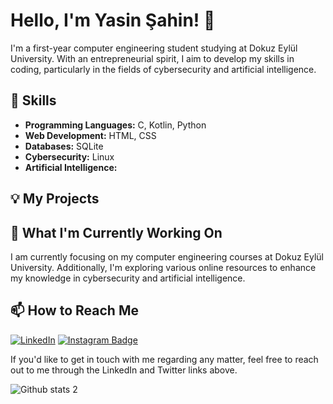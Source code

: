 # Hello, I'm Yasin Şahin! 👋

I'm a first-year computer engineering student studying at Dokuz Eylül University. With an entrepreneurial spirit, I aim to develop my skills in coding, particularly in the fields of cybersecurity and artificial intelligence.

## 🚀 Skills

- **Programming Languages:** C, Kotlin, Python
- **Web Development:** HTML, CSS
- **Databases:** SQLite
- **Cybersecurity:** Linux
- **Artificial Intelligence:** 

## 💡 My Projects



## 🌱 What I'm Currently Working On

I am currently focusing on my computer engineering courses at Dokuz Eylül University. Additionally, I'm exploring various online resources to enhance my knowledge in cybersecurity and artificial intelligence.

## 📫 How to Reach Me

[![LinkedIn](https://img.shields.io/badge/LinkedIn-Connect-blue?logo=linkedin&logoColor=white)](https://www.linkedin.com/in/your_username)
[![Instagram Badge](https://img.shields.io/badge/-Instagram-C13584?style=flat-quare&labelColor=C13584&logo=instagram&logoColor=white&link=link)](https://z-p15.www.instagram.com/theyasinsahin/)

If you'd like to get in touch with me regarding any matter, feel free to reach out to me through the LinkedIn and Twitter links above.

![Github stats 2](https://github-readme-stats.vercel.app/api?username=theyasinsahin&show_icons=true&theme=radical) <br>

